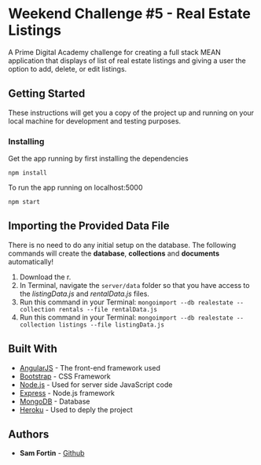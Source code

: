 # Weekend Challenge #5 - Real Estate Listings

A Prime Digital Academy challenge for creating a full stack MEAN application that displays of list of real estate listings and giving a user the option to add, delete, or edit listings. 

## Getting Started

These instructions will get you a copy of the project up and running on your local machine for development and testing purposes.

### Installing

Get the app running by first installing the dependencies

```
npm install
```

To run the app running on localhost:5000

```
npm start
```

## Importing the Provided Data File

There is no need to do any initial setup on the database. The following commands will create the **database**, **collections** and **documents** automatically! 

1. Download the r.
2. In Terminal, navigate the `server/data` folder so that you have access to the *listingData.js* and *rentalData.js* files.
3. Run this command in your Terminal: `mongoimport --db realestate --collection rentals --file rentalData.js`
4. Run this command in your Terminal: `mongoimport --db realestate --collection listings --file listingData.js`

## Built With

* [AngularJS](https://angularjs.org/) - The front-end framework used
* [Bootstrap](http://getbootstrap.com/) - CSS Framework
* [Node.js](https://nodejs.org/en/) - Used for server side JavaScript code
* [Express](https://expressjs.com/) - Node.js framework 
* [MongoDB](https://rometools.github.io/rome/) - Database
* [Heroku](https://rometools.github.io/rome/) - Used to deply the project

## Authors

* **Sam Fortin** - [Github](https://github.com/sjfortin)
